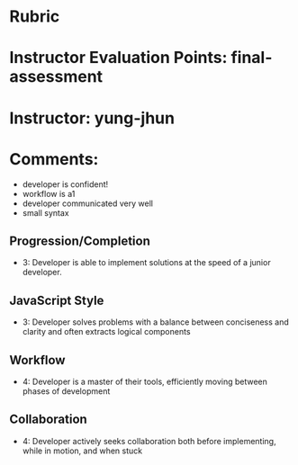 # Rubric
# Instructor Evaluation Points: final-assessment
# Instructor: yung-jhun
# Comments:

- developer is confident!
- workflow is a1
- developer communicated very well
- small syntax

## Progression/Completion

* 3: Developer is able to implement solutions at the speed of a junior developer.

## JavaScript Style

* 3: Developer solves problems with a balance between conciseness and clarity and often extracts logical components

## Workflow

* 4: Developer is a master of their tools, efficiently moving between phases of development

## Collaboration

* 4: Developer actively seeks collaboration both before implementing, while in motion, and when stuck
